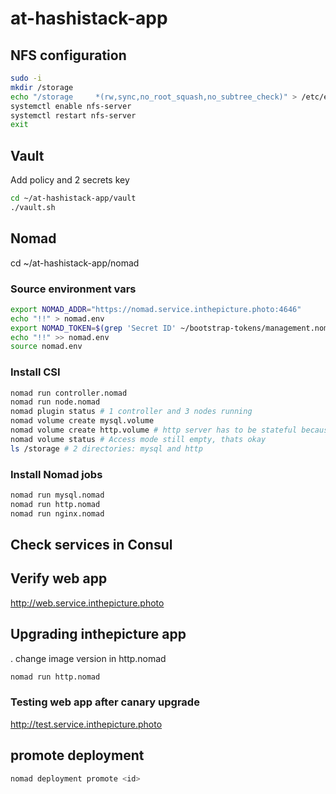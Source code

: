 # at-hashistack-app

## NFS configuration

```bash
sudo -i
mkdir /storage
echo "/storage     *(rw,sync,no_root_squash,no_subtree_check)" > /etc/exports
systemctl enable nfs-server
systemctl restart nfs-server
exit
```

## Vault

Add policy and 2 secrets key

```bash
cd ~/at-hashistack-app/vault
./vault.sh
```

## Nomad

cd ~/at-hashistack-app/nomad

### Source environment vars

```bash
export NOMAD_ADDR="https://nomad.service.inthepicture.photo:4646"
echo "!!" > nomad.env
export NOMAD_TOKEN=$(grep 'Secret ID' ~/bootstrap-tokens/management.nomad.token | awk -F'= ' {'print $2'})
echo "!!" >> nomad.env
source nomad.env
```

### Install CSI

```bash
nomad run controller.nomad
nomad run node.nomad
nomad plugin status # 1 controller and 3 nodes running
nomad volume create mysql.volume
nomad volume create http.volume # http server has to be stateful because images are stored here
nomad volume status # Access mode still empty, thats okay
ls /storage # 2 directories: mysql and http 
```

### Install Nomad jobs

```bash
nomad run mysql.nomad
nomad run http.nomad 
nomad run nginx.nomad
```

## Check services in Consul

## Verify web app
http://web.service.inthepicture.photo

## Upgrading inthepicture app
. change image version in http.nomad
```bash
nomad run http.nomad
```

### Testing web app after canary upgrade
http://test.service.inthepicture.photo

## promote deployment
```bash
nomad deployment promote <id>
```
